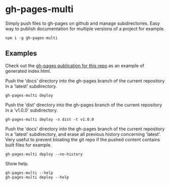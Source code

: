 # gh-pages-multi

Simply push files to gh-pages on github and manage subdirectories. Easy way to publish documentation for multiple versions of a project for example.

    npm i -g gh-pages-multi

## Examples

Check out the [gh-pages publication for this repo](https://albanm.github.io/gh-pages-multi/) as an example of generated index.html.

Push the 'docs' directory into the gh-pages branch of the current repository in a 'latest' subdirectory.

    gh-pages-multi deploy

Push the 'dist' directory into the gh-pages branch of the current repository in a 'v1.0.0' subdirectory.

    gh-pages-multi deploy -s dist -t v1.0.0

Push the 'docs' directory into the gh-pages branch of the current repository in a 'latest' subdirectory, and erase all previous history concerning 'latest'. Very useful to prevent bloating the git repo if the pushed content contains built files for example.

    gh-pages-multi deploy --no-history

Show help.

    gh-pages-multi --help
    gh-pages-multi deploy --help
